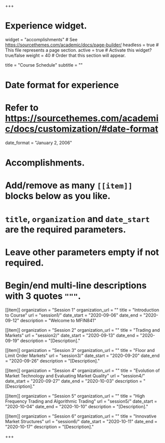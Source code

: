 +++
# Experience widget.
widget = "accomplishments"  # See https://sourcethemes.com/academic/docs/page-builder/
headless = true  # This file represents a page section.
active = true  # Activate this widget? true/false
weight = 40  # Order that this section will appear.

title = "Course Schedule"
subtitle = ""

# Date format for experience
#   Refer to https://sourcethemes.com/academic/docs/customization/#date-format
date_format = "January 2, 2006"

# Accomplishments.
#   Add/remove as many `[[item]]` blocks below as you like.
#   `title`, `organization` and `date_start` are the required parameters.
#   Leave other parameters empty if not required.
#   Begin/end multi-line descriptions with 3 quotes `"""`.

[[item]]
  organization = "Session 1"
  organization_url = ""
  title = "Introduction to Course"
  url = "session1/"
  date_start = "2020-09-06"
  date_end = "2020-09-12"
  description = "Welcome to MFIN841"

[[item]]
  organization = "Session 2"
  organization_url = ""
  title = "Trading and Markets"
  url = "session2/"
  date_start = "2020-09-13"
  date_end = "2020-09-19"
  description = "[Description]."
  
  [[item]]
  organization = "Session 3"
  organization_url = ""
  title = "Floor and Limit Order Markets"
  url = "session3/"
  date_start = "2020-09-20"
  date_end = "2020-09-26"
  description = "[Description]."
  
  [[item]]
  organization = "Session 4"
  organization_url = ""
  title = "Evolution of Market Technology and Evaluating Market Quality"
  url = "session4/"
  date_start = "2020-09-27"
  date_end = "2020-10-03"
  description = "[Description]."
  
  [[item]]
  organization = "Session 5"
  organization_url = ""
  title = "High Frequency Trading and Algorithmic Trading"
  url = "session5/"
  date_start = "2020-10-04"
  date_end = "2020-10-10"
  description = "[Description]."
  
  [[item]]
  organization = "Session 6"
  organization_url = ""
  title = "Innovative Market Structures"
  url = "session6/"
  date_start = "2020-10-11"
  date_end = "2020-10-17"
  description = "[Description]."
  


+++

